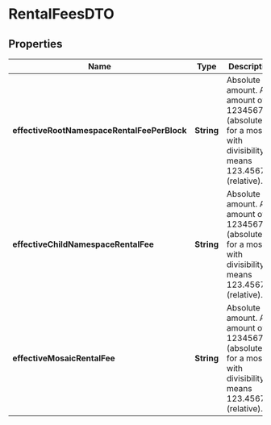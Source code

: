 

# RentalFeesDTO


## Properties

| Name | Type | Description | Notes |
|------------ | ------------- | ------------- | -------------|
|**effectiveRootNamespaceRentalFeePerBlock** | **String** | Absolute amount. An amount of 123456789 (absolute) for a mosaic with divisibility 6 means 123.456789 (relative). |  |
|**effectiveChildNamespaceRentalFee** | **String** | Absolute amount. An amount of 123456789 (absolute) for a mosaic with divisibility 6 means 123.456789 (relative). |  |
|**effectiveMosaicRentalFee** | **String** | Absolute amount. An amount of 123456789 (absolute) for a mosaic with divisibility 6 means 123.456789 (relative). |  |



